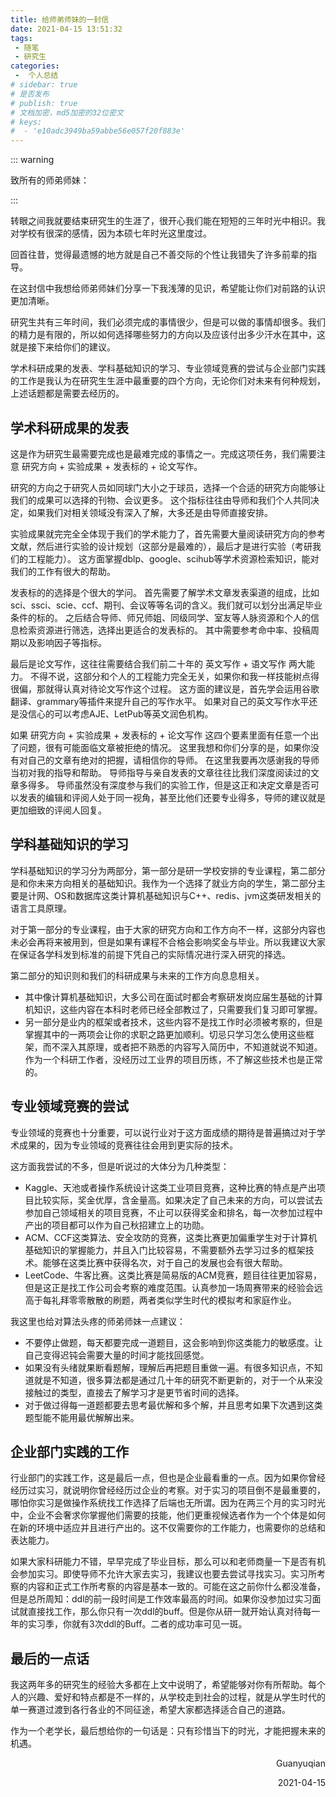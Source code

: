 ```yaml
---
title: 给师弟师妹的一封信
date: 2021-04-15 13:51:32
tags:
 - 随笔
 - 研究生
categories:
 -  个人总结
# sidebar: true
# 是否发布
# publish: true
# 文档加密，md5加密的32位密文
# keys:
#  - 'e10adc3949ba59abbe56e057f20f883e'
---
```


::: warning

致所有的师弟师妹：

:::

<!-- more -->

转眼之间我就要结束研究生的生涯了，很开心我们能在短短的三年时光中相识。我对学校有很深的感情，因为本硕七年时光这里度过。

回首往昔，觉得最遗憾的地方就是自己不善交际的个性让我错失了许多前辈的指导。

在这封信中我想给师弟师妹们分享一下我浅薄的见识，希望能让你们对前路的认识更加清晰。

研究生共有三年时间，我们必须完成的事情很少，但是可以做的事情却很多。我们的精力是有限的，所以如何选择哪些努力的方向以及应该付出多少汗水在其中，这就是接下来给你们的建议。

学术科研成果的发表、学科基础知识的学习、专业领域竞赛的尝试与企业部门实践的工作是我认为在研究生生涯中最重要的四个方向，无论你们对未来有何种规划，上述话题都是需要去经历的。

## 学术科研成果的发表

这是作为研究生最需要完成也是最难完成的事情之一。完成这项任务，我们需要注意 研究方向 + 实验成果 + 发表标的 + 论文写作。

研究的方向之于研究人员如同球门大小之于球员，选择一个合适的研究方向能够让我们的成果可以选择的刊物、会议更多。
这个指标往往由导师和我们个人共同决定，如果我们对相关领域没有深入了解，大多还是由导师直接安排。

实验成果就完完全全体现于我们的学术能力了，首先需要大量阅读研究方向的参考文献，然后进行实验的设计规划（这部分是最难的），最后才是进行实验（考研我们的工程能力）。
这方面掌握dblp、google、scihub等学术资源检索知识，能对我们的工作有很大的帮助。

发表标的的选择是个很大的学问。
首先需要了解学术文章发表渠道的组成，比如sci、ssci、scie、ccf、期刊、会议等等名词的含义。我们就可以划分出满足毕业条件的标的。
之后结合导师、师兄师姐、同级同学、室友等人脉资源和个人的信息检索资源进行筛选，选择出更适合的发表标的。
其中需要参考命中率、投稿周期以及影响因子等指标。

最后是论文写作，这往往需要结合我们前二十年的 英文写作 + 语文写作 两大能力。
不得不说，这部分和个人的工程能力完全无关，如果你和我一样技能树点得很偏，那就得认真对待论文写作这个过程。
这方面的建议是，首先学会运用谷歌翻译、grammary等插件来提升自己的写作水平。
如果对自己的英文写作水平还是没信心的可以考虑AJE、LetPub等英文润色机构。

如果 研究方向 + 实验成果 + 发表标的 + 论文写作 这四个要素里面有任意一个出了问题，很有可能面临文章被拒绝的情况。
这里我想和你们分享的是，如果你没有对自己的文章有绝对的把握，请相信你的导师。
在这里我要再次感谢我的导师当初对我的指导和帮助。
导师指导与亲自发表的文章往往比我们深度阅读过的文章多得多。
导师虽然没有深度参与我们的实验工作，但是这正和决定文章是否可以发表的编辑和评阅人处于同一视角，甚至比他们还要专业得多，导师的建议就是更加细致的评阅人回复。



##  学科基础知识的学习

学科基础知识的学习分为两部分，第一部分是研一学校安排的专业课程，第二部分是和你未来方向相关的基础知识。我作为一个选择了就业方向的学生，第二部分主要是计网、OS和数据库这类计算机基础知识与C++、redis、jvm这类研发相关的语言工具原理。

对于第一部分的专业课程，由于大家的研究方向和工作方向不一样，这部分内容也未必会再将来被用到，但是如果有课程不合格会影响奖金与毕业。所以我建议大家在保证各学科发到标准的前提下凭自己的实际情况进行深入研究的择选。

第二部分的知识则和我们的科研成果与未来的工作方向息息相关。

- 其中像计算机基础知识，大多公司在面试时都会考察研发岗应届生基础的计算机知识，这些内容在本科时老师已经全部教过了，只需要我们复习即可掌握。
- 另一部分是业内的框架或者技术，这些内容不是找工作时必须被考察的，但是掌握其中的一两项会让你的求职之路更加顺利。切忌只学习怎么使用这些框架，而不深入其原理，或者把不熟悉的内容写入简历中，不知道就说不知道。作为一个科研工作者，没经历过工业界的项目历练，不了解这些技术也是正常的。

##  专业领域竞赛的尝试

专业领域的竞赛也十分重要，可以说行业对于这方面成绩的期待是普遍搞过对于学术成果的，因为专业领域的竞赛往往会用到更实际的技术。

这方面我尝试的不多，但是听说过的大体分为几种类型：

- Kaggle、天池或者操作系统设计这类工业项目竞赛，这种比赛的特点是产出项目比较实际，奖金优厚，含金量高。如果决定了自己未来的方向，可以尝试去参加自己领域相关的项目竞赛，不止可以获得奖金和排名，每一次参加过程中产出的项目都可以作为自己秋招建立上的功勋。
- ACM、CCF这类算法、安全攻防的竞赛，这类比赛更加偏重学生对于计算机基础知识的掌握能力，并且入门比较容易，不需要额外去学习过多的框架技术。能够在这类比赛中获得名次，对于自己的发展也会有很大帮助。
- LeetCode、牛客比赛。这类比赛是简易版的ACM竞赛，题目往往更加容易，但是这正是找工作公司会考察的难度范围。认真参加一场周赛带来的经验会远高于每礼拜零零散散的刷题，两者类似学生时代的模拟考和家庭作业。

我这里也给对算法头疼的师弟师妹一点建议：

- 不要停止做题，每天都要完成一道题目，这会影响到你这类能力的敏感度。让自己变得迟钝会需要大量的时间才能找回感觉。
- 如果没有头绪就果断看题解，理解后再把题目重做一遍。有很多知识点，不知道就是不知道，很多算法都是通过几十年的研究不断更新的，对于一个从来没接触过的类型，直接去了解学习才是更节省时间的选择。
- 对于做过得每一道题都要去思考最优解和多个解，并且思考如果下次遇到这类题型能不能用最优解解出来。

## 企业部门实践的工作

行业部门的实践工作，这是最后一点，但也是企业最看重的一点。因为如果你曾经经历过实习，就说明你曾经经历过企业的考察。对于实习的项目倒不是最重要的，哪怕你实习是做操作系统找工作选择了后端也无所谓。因为在两三个月的实习时光中，企业不会奢求你掌握他们需要的技能，他们更重视候选者作为一个个体是如何在新的环境中适应并且进行产出的。这不仅需要你的工作能力，也需要你的总结和表达能力。

如果大家科研能力不错，早早完成了毕业目标，那么可以和老师商量一下是否有机会参加实习。即使导师不允许大家去实习，我建议也要去尝试寻找实习。实习所考察的内容和正式工作所考察的内容是基本一致的。可能在这之前你什么都没准备，但是总所周知：ddl的前一段时间是工作效率最高的时间。如果你没参加过实习面试就直接找工作，那么你只有一次ddl的buff。但是你从研一就开始认真对待每一年的实习季，你就有3次ddl的Buff。二者的成功率可见一斑。

## 最后的一点话

我这两年多的研究生的经验大多都在上文中说明了，希望能够对你有所帮助。每个人的兴趣、爱好和特点都是不一样的，从学校走到社会的过程，就是从学生时代的单一赛道过渡到各行各业的不同征途，希望大家都选择适合自己的道路。

作为一个老学长，最后想给你的一句话是：只有珍惜当下的时光，才能把握未来的机遇。



<p align="right">Guanyuqian</p>
<p align="right">2021-04-15</p>